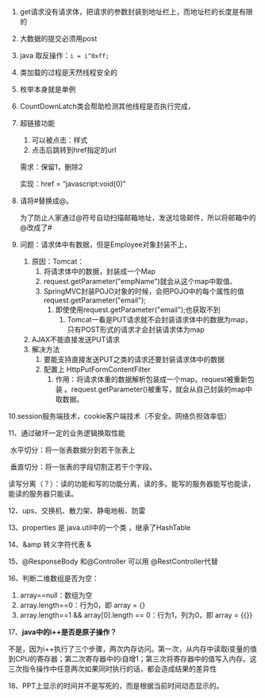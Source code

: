 1. get请求没有请求体，把请求的参数封装到地址栏上，而地址栏的长度是有限的

2. 大数据的提交必须用post

3. java 取反操作：`i = i^0xff;`

4. 类加载的过程是天然线程安全的

5. 枚举本身就是单例

6. CountDownLatch类会帮助检测其他线程是否执行完成，

7. 超链接功能

   1. 可以被点击：样式
   2. 点击后跳转到href指定的url

   需求：保留1，删除2

   实现：href = “javascript:void(0)”

8. 请将#替换成@。 

   为了防止人家通过@符号自动扫描邮箱地址，发送垃圾邮件，所以将邮箱中的@改成了#

9. 问题：请求体中有数据，但是Employee对象封装不上，

   1. 原因：Tomcat：
      1. 将请求体中的数据，封装成一个Map
      2. request.getParameter("empName")就会从这个map中取值、
      3. SpringMVC封装POJO对象的时候，会把POJO中的每个属性的值 request.getParameter("email");
         1. 即使使用request.getParameter("email");也获取不到
            1. Tomcat一看是PUT请求就不会封装请求体中的数据为map，只有POST形式的请求才会封装请求体为map
   2. AJAX不能直接发送PUT请求
   3. 解决方法
      1. 要能支持直接发送PUT之类的请求还要封装请求体中的数据
      2. 配置上 	HttpPutFormContentFilter 	
         1. 作用：将请求体重的数据解析包装成一个map。request被重新包装  。request.getParameter()被重写，就会从自己封装的map中取数据。

10.session服务端技术，cookie客户端技术（不安全。网络负担效率低）

11、通过破坏一定的业务逻辑换取性能

​		水平切分：将一张表数据分到若干张表上

​		垂直切分：将一张表的字段切割正若干个字段。

​		读写分离（？）：读的功能和写的功能分离，读的多。能写的服务器能写也能读，能读的服务器只能读。

12、ups、交换机、散力架、静电地板、防雷

13、properties 是 java.util中的一个类 ，继承了HashTable

14、&amp    转义字符代表  &

15、@ResponseBody  和@Controller  可以用  @RestController代替

16、判断二维数组是否为空：

1. array==null：数组为空
2. array.length==0：行为0，即 array = {}
3. array.length==1 && array[0].length == 0：行为1，列为0，即 array = {{}}

17、**java中的i++是否是原子操作？**

不是，因为i++执行了三个步骤，两次内存访问。第一次，从内存中读取i变量的值到CPU的寄存器；第二次寄存器中的i自增1；第三次将寄存器中的值写入内存。这三次指令操作中任意两次如果同时执行的话，都会造成结果的差异性

18、PPT上显示的时间并不是写死的，而是根据当前时间动态显示的。

